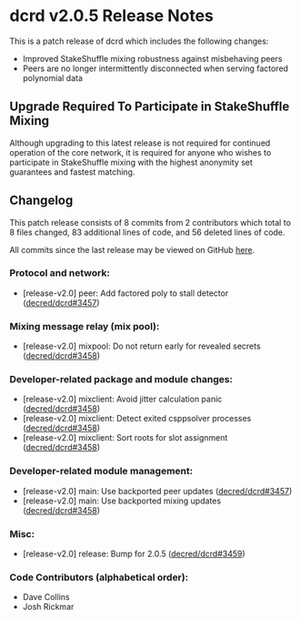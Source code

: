 # dcrd v2.0.5 Release Notes

This is a patch release of dcrd which includes the following changes:

- Improved StakeShuffle mixing robustness against misbehaving peers
- Peers are no longer intermittently disconnected when serving factored
  polynomial data

## Upgrade Required To Participate in StakeShuffle Mixing

Although upgrading to this latest release is not required for continued
operation of the core network, it is required for anyone who wishes to
participate in StakeShuffle mixing with the highest anonymity set guarantees and
fastest matching.

## Changelog

This patch release consists of 8 commits from 2 contributors which total to 8
files changed, 83 additional lines of code, and 56 deleted lines of code.

All commits since the last release may be viewed on GitHub
[here](https://github.com/decred/dcrd/compare/release-v2.0.4...release-v2.0.5).

### Protocol and network:

- [release-v2.0] peer: Add factored poly to stall detector ([decred/dcrd#3457](https://github.com/decred/dcrd/pull/3457))

### Mixing message relay (mix pool):

- [release-v2.0] mixpool: Do not return early for revealed secrets ([decred/dcrd#3458](https://github.com/decred/dcrd/pull/3458))

### Developer-related package and module changes:

- [release-v2.0] mixclient: Avoid jitter calculation panic ([decred/dcrd#3458](https://github.com/decred/dcrd/pull/3458))
- [release-v2.0] mixclient: Detect exited csppsolver processes ([decred/dcrd#3458](https://github.com/decred/dcrd/pull/3458))
- [release-v2.0] mixclient: Sort roots for slot assignment ([decred/dcrd#3458](https://github.com/decred/dcrd/pull/3458))

### Developer-related module management:

- [release-v2.0] main: Use backported peer updates ([decred/dcrd#3457](https://github.com/decred/dcrd/pull/3457))
- [release-v2.0] main: Use backported mixing updates ([decred/dcrd#3458](https://github.com/decred/dcrd/pull/3458))

### Misc:

- [release-v2.0] release: Bump for 2.0.5 ([decred/dcrd#3459](https://github.com/decred/dcrd/pull/3459))

### Code Contributors (alphabetical order):

- Dave Collins
- Josh Rickmar
